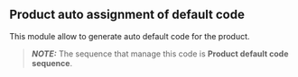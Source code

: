 Product auto assignment of default code
---------------------------------------
This module allow to generate auto default code for the product.

> **_NOTE:_** The sequence that manage this code is __Product default code sequence__.

